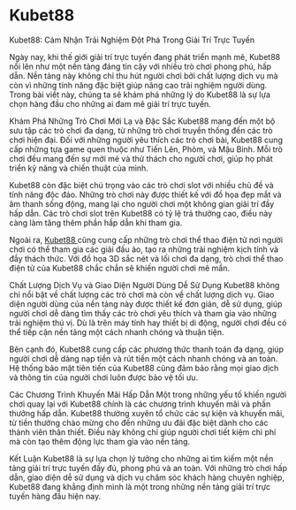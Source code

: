 # Kubet88
Kubet88: Cảm Nhận Trải Nghiệm Đột Phá Trong Giải Trí Trực Tuyến

Ngày nay, khi thế giới giải trí trực tuyến đang phát triển mạnh mẽ, Kubet88 nổi lên như một nền tảng đáng tin cậy với nhiều trò chơi phong phú, hấp dẫn. Nền tảng này không chỉ thu hút người chơi bởi chất lượng dịch vụ mà còn vì những tính năng đặc biệt giúp nâng cao trải nghiệm người dùng. Trong bài viết này, chúng ta sẽ khám phá những lý do Kubet88 là sự lựa chọn hàng đầu cho những ai đam mê giải trí trực tuyến.

Khám Phá Những Trò Chơi Mới Lạ và Đặc Sắc
Kubet88 mang đến một bộ sưu tập các trò chơi đa dạng, từ những trò chơi truyền thống đến các trò chơi hiện đại. Đối với những người yêu thích các trò chơi bài, Kubet88 cung cấp những tựa game quen thuộc như Tiến Lên, Phỏm, và Mậu Binh. Mỗi trò chơi đều mang đến sự mới mẻ và thử thách cho người chơi, giúp họ phát triển kỹ năng và chiến thuật của mình.

Kubet88 còn đặc biệt chú trọng vào các trò chơi slot với nhiều chủ đề và tính năng độc đáo. Những trò chơi này được thiết kế với đồ họa đẹp mắt và âm thanh sống động, mang lại cho người chơi một không gian giải trí đầy hấp dẫn. Các trò chơi slot trên Kubet88 có tỷ lệ trả thưởng cao, điều này càng làm tăng thêm phần hấp dẫn khi tham gia.

Ngoài ra, <a href="https://Kubet88.store"> Kubet88 </a>  cũng cung cấp những trò chơi thể thao điện tử nơi người chơi có thể tham gia các giải đấu ảo, tạo ra những trải nghiệm kịch tính và đầy thách thức. Với đồ họa 3D sắc nét và lối chơi đa dạng, trò chơi thể thao điện tử của Kubet88 chắc chắn sẽ khiến người chơi mê mẩn.

Chất Lượng Dịch Vụ và Giao Diện Người Dùng Dễ Sử Dụng
Kubet88 không chỉ nổi bật về chất lượng các trò chơi mà còn về chất lượng dịch vụ. Giao diện người dùng của nền tảng này được thiết kế đơn giản, dễ sử dụng, giúp người chơi dễ dàng tìm thấy các trò chơi yêu thích và tham gia vào những trải nghiệm thú vị. Dù là trên máy tính hay thiết bị di động, người chơi đều có thể tiếp cận nền tảng một cách nhanh chóng và thuận tiện.

Bên cạnh đó, Kubet88 cung cấp các phương thức thanh toán đa dạng, giúp người chơi dễ dàng nạp tiền và rút tiền một cách nhanh chóng và an toàn. Hệ thống bảo mật tiên tiến của Kubet88 cũng đảm bảo rằng mọi giao dịch và thông tin của người chơi luôn được bảo vệ tối ưu.

Các Chương Trình Khuyến Mãi Hấp Dẫn
Một trong những yếu tố khiến người chơi quay lại với Kubet88 chính là các chương trình khuyến mãi và phần thưởng hấp dẫn. Kubet88 thường xuyên tổ chức các sự kiện và khuyến mãi, từ tiền thưởng chào mừng cho đến những ưu đãi đặc biệt dành cho các thành viên thân thiết. Điều này không chỉ giúp người chơi tiết kiệm chi phí mà còn tạo thêm động lực tham gia vào nền tảng.

Kết Luận
Kubet88 là sự lựa chọn lý tưởng cho những ai tìm kiếm một nền tảng giải trí trực tuyến đầy đủ, phong phú và an toàn. Với những trò chơi hấp dẫn, giao diện dễ sử dụng và dịch vụ chăm sóc khách hàng chuyên nghiệp, Kubet88 đang khẳng định mình là một trong những nền tảng giải trí trực tuyến hàng đầu hiện nay.

